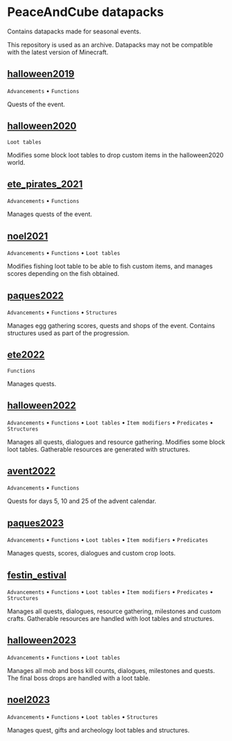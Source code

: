 # PeaceAndCube datapacks
Contains datapacks made for seasonal events.

This repository is used as an archive. Datapacks may not be compatible with the latest version of Minecraft.

## [halloween2019](./halloween2019)
`Advancements` • `Functions`

Quests of the event.

## [halloween2020](./halloween2020)
`Loot tables`

Modifies some block loot tables to drop custom items in the halloween2020 world.

## [ete_pirates_2021](./ete_pirates_2021)
`Advancements` • `Functions`

Manages quests of the event.

## [noel2021](./noel2021)
`Advancements` • `Functions` • `Loot tables`

Modifies fishing loot table to be able to fish custom items, and manages scores depending on the fish obtained.

## [paques2022](./paques2022)
`Advancements` • `Functions` • `Structures`

Manages egg gathering scores, quests and shops of the event. Contains structures used as part of the progression.

## [ete2022](./ete2022)
`Functions`

Manages quests.

## [halloween2022](./halloween2022)
`Advancements` • `Functions` • `Loot tables` • `Item modifiers` • `Predicates` • `Structures`

Manages all quests, dialogues and resource gathering. Modifies some block loot tables. Gatherable resources are generated with structures.

## [avent2022](./avent2022)
`Advancements` • `Functions`

Quests for days 5, 10 and 25 of the advent calendar.

## [paques2023](./paques2023)
`Advancements` • `Functions` • `Loot tables` • `Item modifiers` • `Predicates`

Manages quests, scores, dialogues and custom crop loots.

## [festin_estival](./festin_estival)
`Advancements` • `Functions` • `Loot tables` • `Item modifiers` • `Predicates` • `Structures`

Manages all quests, dialogues, resource gathering, milestones and custom crafts. Gatherable resources are handled with loot tables and structures.

## [halloween2023](./halloween2023)
`Advancements` • `Functions` • `Loot tables`

Manages all mob and boss kill counts, dialogues, milestones and quests. The final boss drops are handled with a loot table.

## [noel2023](./noel2023)
`Advancements` • `Functions` • `Loot tables` • `Structures`

Manages quest, gifts and archeology loot tables and structures.
